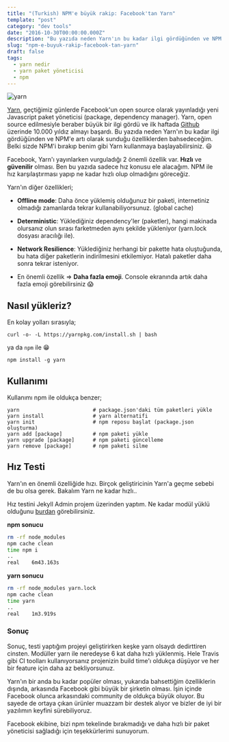 ```yaml
---
title: "(Turkish) NPM'e büyük rakip: Facebook'tan Yarn"
template: "post"
category: "dev tools"
date: "2016-10-30T00:00:00.000Z"
description: "Bu yazıda neden Yarn'ın bu kadar ilgi gördüğünden ve NPM'e artı olarak sunduğu özelliklerden bahsedeceğim."
slug: "npm-e-buyuk-rakip-facebook-tan-yarn"
draft: false
tags:
  - yarn nedir
  - yarn paket yöneticisi
  - npm
---
```


![yarn](/media/yarn-banner.png)

[Yarn](https://yarnpkg.com/), geçtiğimiz günlerde Facebook'un  open source olarak yayınladığı  yeni Javascript paket yöneticisi (package, dependency manager). Yarn, open source edilmesiyle beraber büyük bir ilgi gördü ve ilk haftada [Github](https://github.com/yarnpkg/yarn) üzerinde 10.000 yıldız almayı başardı. Bu yazıda neden Yarn'ın bu kadar ilgi gördüğünden ve NPM'e artı olarak sunduğu özelliklerden bahsedeceğim. Belki sizde NPM'i bırakıp benim gibi Yarn kullanmaya başlayabilirsiniz. :smiley:

Facebook, Yarn'ı yayınlarken vurguladığı 2 önemli özellik var. **Hızlı** ve **güvenilir** olması. Ben bu yazıda sadece hız konusu ele alacağım. NPM ile hız karşılaştırması yapıp ne kadar hızlı olup olmadığını göreceğiz.

Yarn'ın diğer özellikleri;

* **Offline mode**: Daha önce yüklemiş olduğunuz bir paketi, internetiniz olmadığı zamanlarda tekrar kullanabiliyorsunuz. (global cache)

* **Deterministic**: Yüklediğiniz dependency'ler (paketler), hangi makinada olursanız olun sırası farketmeden aynı şekilde yükleniyor (yarn.lock dosyası aracılığı ile).

* **Network Resilience**: Yüklediğiniz herhangi bir pakette hata oluştuğunda, bu hata diğer paketlerin indirilmesini etkilemiyor. Hatalı  paketler daha sonra tekrar isteniyor.

* En önemli özellik => **Daha fazla emoji**. Console ekranında artık daha fazla emoji görebilirsiniz :scream:

## Nasıl yükleriz?

En kolay yolları sırasıyla;

```shell
curl -o- -L https://yarnpkg.com/install.sh | bash
```

ya da `npm` ile :grin:

```shell
npm install -g yarn
```


## Kullanımı

Kullanımı npm ile oldukça benzer;

```shell
yarn                        # package.json'daki tüm paketleri yükle
yarn install                # yarn alternatifi
yarn init                   # npm reposu başlat (package.json oluşturma)
yarn add [package]          # npm paketi yükle
yarn upgrade [package]      # npm paketi güncelleme
yarn remove [package]       # npm paketi silme
```


## Hız Testi
Yarn'ın en önemli özelliğide hızı. Birçok geliştiricinin Yarn'a geçme sebebi de bu olsa gerek. Bakalım Yarn ne kadar hızlı..

Hız testini Jekyll Admin projem üzerinden yaptım. Ne kadar modül yüklü olduğunu [burdan](https://github.com/jekyll/jekyll-admin/blob/master/package.json) görebilirsiniz.

**npm sonucu**

```bash
rm -rf node_modules
npm cache clean
time npm i
..
real	6m43.163s
```

**yarn sonucu**

```bash
rm -rf node_modules yarn.lock
npm cache clean
time yarn
..
real	1m3.919s
```

### Sonuç

Sonuç, testi yaptığım projeyi geliştirirken keşke yarn olsaydı dedirttiren cinsten. Modüller yarn ile neredeyse 6 kat daha hızlı yüklenmiş. Hele Travis gibi CI toolları kullanıyorsanız projenizin build time'ı oldukça düşüyor ve her bir feature için daha az bekliyorsunuz.

Yarn'ın bir anda bu kadar popüler olması, yukarıda bahsettiğim özelliklerin dışında, arkasında Facebook gibi büyük bir şirketin olması. İşin içinde Facebook olunca arkasındaki community de oldukça büyük oluyor. Bu sayede de ortaya çıkan ürünler muazzam bir destek alıyor ve bizler de iyi bir yazılımın keyfini sürebiliyoruz.

Facebook ekibine, bizi npm tekelinde bırakmadığı ve daha hızlı bir paket yöneticisi sağladığı için teşekkürlerimi sunuyorum.
